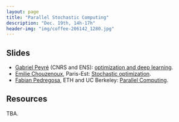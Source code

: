 ```yaml
---
layout: page
title: "Parallel Stochastic Computing"
description: "Dec. 19th, 14h-17h"
header-img: "img/coffee-206142_1280.jpg"
---
```


Slides
----

- [Gabriel Peyré](http://www.gpeyre.com) (CNRS and ENS): [optimization and deep learning](../slides/mc10-peyre.pdf).
- [Emilie Chouzenoux](http://www-syscom.univ-mlv.fr/~chouzeno/), Paris-Est: [Stochastic optimization](../slides/mc10-chouzenoux.pdf).  
- [Fabian Pedregosa](http://fa.bianp.net/), ETH and UC Berkeley: [Parallel Computing](../slides/mc10-pedregosa.pdf).


Resources
----

TBA.
